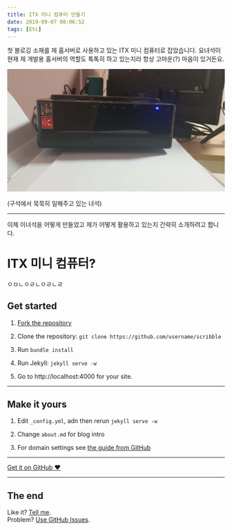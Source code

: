 ```yaml
---
title: ITX 미니 컴퓨터 만들기
date: 2019-09-07 00:06:52
tags: [Etc]
---
```


첫 블로깅 소재를 제 홈서버로 사용하고 있는 ITX 미니 컴퓨터로 잡았습니다. 요녀석이 현재 제 개발용 홈서버의 역할도 톡톡히 하고 있는지라 항상 고마운(?) 마음이 있거든요.

![itx 컴퓨터](../images/posts/1/1.jpg)

(구석에서 묵묵히 일해주고 있는 녀석)

---

이제 이녀석을 어떻게 만들었고 제가 어떻게 활용하고 있는지 간략히 소개하려고 합니다.


# ITX 미니 컴퓨터?

ㅇㅁㄴㅇㄹㄴㅇㄹㄴㄹ

## Get started

1. [Fork the repository](https://github.com/muan/scribble/fork)

2. Clone the repository: `git clone https://github.com/username/scribble`

3. Run `bundle install`

4. Run Jekyll: `jekyll serve -w`

5. Go to http://localhost:4000 for your site.

---

## Make it yours

1. Edit `_config.yml`, adn then rerun `jekyll serve -w`

2. Change `about.md` for blog intro

3. For domain settings see [the guide from GitHub](https://help.github.com/articles/setting-up-a-custom-domain-with-pages)

---

<a href="https://github.com/muan/scribble" class="pa3 tc ba br2 db">Get it on GitHub &hearts;</a>

---

## The end

Like it? [Tell me](http://twitter.com/muanchiou).<br/>
Problem? [Use GitHub Issues](https://github.com/muan/scribble).